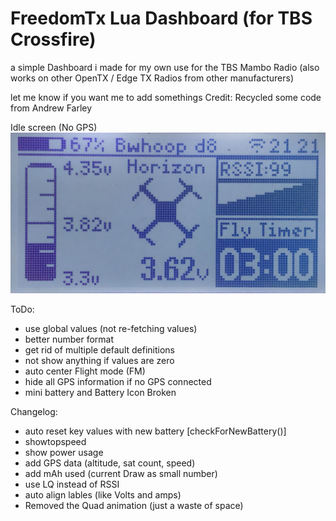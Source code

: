 # FreedomTx Lua Dashboard (for TBS Crossfire)

a simple Dashboard i made for my own use for the TBS Mambo Radio
(also works on other OpenTX / Edge TX Radios from other manufacturers)

let me know if you want me to add somethings
Credit: Recycled some code from Andrew Farley

Idle screen (No GPS)
![ec2 image tag example](./screenshot1.jpg)

ToDo:
- use global values (not re-fetching values)
- better number format
- get rid of multiple default definitions
- not show anything if values are zero
- auto center Flight mode (FM)
- hide all GPS information if no GPS connected
- mini battery and Battery Icon Broken

Changelog:
- auto reset key values with new battery [checkForNewBattery()]
- showtopspeed
- show power usage
- add GPS data (altitude, sat count, speed)
- add mAh used (current Draw as small number)
- use LQ instead of RSSI
- auto align lables (like Volts and amps)
- Removed the Quad animation (just a waste of space)
